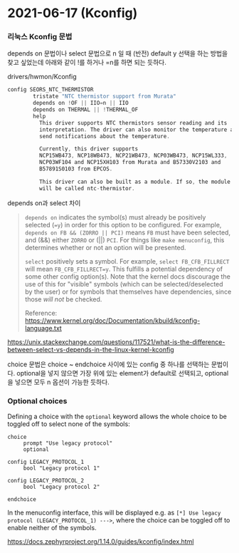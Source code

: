 # 2021-06-17 (Kconfig)

### 리눅스 Kconfig 문법

depends on 문법이나 select 문법으로 n 일 때 (반전) default y 선택을 하는 방법을 찾고 싶었는데 아래와 같이 !를 하거나 =n를 하면 되는 듯하다.

drivers/hwmon/Kconfig

```c
config SEORS_NTC_THERMISTOR
        tristate "NTC thermistor support from Murata"
        depends on !OF || IIO=n || IIO
        depends on THERMAL || !THERMAL_OF
        help
          This driver supports NTC thermistors sensor reading and its
          interpretation. The driver can also monitor the temperature and
          send notifications about the temperature.

          Currently, this driver supports
          NCP15WB473, NCP18WB473, NCP21WB473, NCP03WB473, NCP15WL333,
          NCP03WF104 and NCP15XH103 from Murata and B57330V2103 and
          B57891S0103 from EPCOS.

          This driver can also be built as a module. If so, the module
          will be called ntc-thermistor.
```



depends on과 select 차이

> `depends on` indicates the symbol(s) must already be positively selected (`=y`) in order for this option to be configured. For example, `depends on FB && (ZORRO || PCI)` means `FB` must have been selected, and (&&) either `ZORRO` or (||) `PCI`. For things like `make menuconfig`, this determines whether or not an option will be presented.
>
> `select` positively sets a symbol. For example, `select FB_CFB_FILLRECT` will mean `FB_CFB_FILLRECT=y`. This fulfills a potential dependency of some other config option(s). Note that the kernel docs discourage the use of this for "visible" symbols (which can be selected/deselected by the user) or for symbols that themselves have dependencies, since those *will not* be checked.
>
> Reference: https://www.kernel.org/doc/Documentation/kbuild/kconfig-language.txt

https://unix.stackexchange.com/questions/117521/what-is-the-difference-between-select-vs-depends-in-the-linux-kernel-kconfig



choice 문법은 choice ~ endchoice 사이에 있는 config 중 하나를 선택하는 문법이다. optional을 넣지 않으면 가장 위에 있는 element가 default로 선택되고, optional 을 넣으면 모두 n 옵션이 가능한 듯하다.

### Optional choices

Defining a choice with the `optional` keyword allows the whole choice to be toggled off to select none of the symbols:

```
choice
     prompt "Use legacy protocol"
     optional

config LEGACY_PROTOCOL_1
     bool "Legacy protocol 1"

config LEGACY_PROTOCOL_2
     bool "Legacy protocol 2"

endchoice
```

In the menuconfig interface, this will be displayed e.g. as `[*] Use legacy protocol (LEGACY_PROTOCOL_1) --->`, where the choice can be toggled off to enable neither of the symbols.

https://docs.zephyrproject.org/1.14.0/guides/kconfig/index.html
